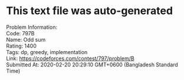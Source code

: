 # This text file was auto-generated  
  
Problem Information:  
Code: 797B  
Name: Odd sum  
Rating: 1400  
Tags: dp, greedy, implementation  
Link: https://codeforces.com/contest/797/problem/B  
Submitted At: 2020-02-20 20:29:10 GMT+0600 (Bangladesh Standard Time)  
